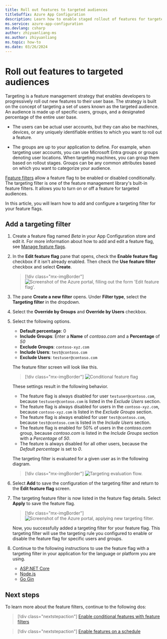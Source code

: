 ```yaml
---
title: Roll out features to targeted audiences
titleSuffix: Azure App Configuration
description: Learn how to enable staged rollout of features for targeted audiences, using targeting filters with Azure App Configuration.
ms.service: azure-app-configuration
ms.devlang: csharp
author: zhiyuanliang-ms
ms.author: zhiyuanliang
ms.topic: how-to
ms.date: 03/26/2024
---
```


# Roll out features to targeted audiences

Targeting is a feature management strategy that enables developers to progressively roll out new features to their user base. The strategy is built on the concept of targeting a set of users known as the targeted audience. An audience is made up of specific users, groups, and a designated percentage of the entire user base.

- The users can be actual user accounts, but they can also be machines, devices, or any uniquely identifiable entities to which you want to roll out a feature.

- The groups are up to your application to define. For example, when targeting user accounts, you can use Microsoft Entra groups or groups denoting user locations. When targeting machines, you can group them based on rollout stages. Groups can be any common attributes based on which you want to categorize your audience.

[Feature filters](./howto-feature-filters.md#what-is-a-feature-filter) allow a feature flag to be enabled or disabled conditionally. The targeting filter is one of the feature management library's built-in feature filters. It allows you to turn on or off a feature for targeted audiences.

In this article, you will learn how to add and configure a targeting filter for your feature flags.

## Add a targeting filter

1. Create a feature flag named *Beta* in your App Configuration store and edit it. For more information about how to add and edit a feature flag, see [Manage feature flags](./manage-feature-flags.md#edit-feature-flags).

1. In the **Edit feature flag** pane that opens, check the **Enable feature flag** checkbox if it isn't already enabled. Then check the **Use feature filter** checkbox and select **Create**.

    > [!div class="mx-imgBorder"]
    > ![Screenshot of the Azure portal, filling out the form 'Edit feature flag'.](./media/feature-filters/edit-a-feature-flag.png)

1. The pane **Create a new filter** opens. Under **Filter type**, select the **Targeting filter** in the dropdown.

1. Select the **Override by Groups** and **Override by Users** checkbox.

1. Select the following options.

    - **Default percentage**: 0
    - **Include Groups**: Enter a **Name** of _contoso.com_ and a **Percentage** of _50_
    - **Exclude Groups**: `contoso-xyz.com`
    - **Include Users**: `test@contoso.com`
    - **Exclude Users**: `testuser@contoso.com`

    The feature filter screen will look like this.

    > [!div class="mx-imgBorder"]
    > ![Conditional feature flag](./media/feature-filters/add-targeting-filter.png)

    These settings result in the following behavior.

    - The feature flag is always disabled for user `testuser@contoso.com`, because `testuser@contoso.com` is listed in the _Exclude Users_ section.
    - The feature flag is always disabled for users in the `contoso-xyz.com`, because `contoso-xyz.com` is listed in the _Exclude Groups_ section.
    - The feature flag is always enabled for user `test@contoso.com`, because `test@contoso.com` is listed in the _Include Users_ section.
    - The feature flag is enabled for 50% of users in the _contoso.com_ group, because _contoso.com_ is listed in the _Include Groups_ section with a _Percentage_ of _50_.
    - The feature is always disabled for all other users, because the _Default percentage_ is set to _0_.

    The targeting filter is evaluated for a given user as in the following diagram.
    
    > [!div class="mx-imgBorder"]
    > ![Targeting evaluation flow.](./media/feature-filters/targeting-evaluation-flow.png)

1. Select **Add** to save the configuration of the targeting filter and return to the **Edit feature flag** screen.

1. The targeting feature filter is now listed in the feature flag details. Select **Apply** to save the feature flag.

    > [!div class="mx-imgBorder"]
    > ![Screenshot of the Azure portal, applying new targeting filter.](./media/feature-filters/feature-flag-edit-apply-targeting-filter.png)

    Now, you successfully added a targeting filter for your feature flag. This targeting filter will use the targeting rule you configured to enable or disable the feature flag for specific users and groups. 

1. Continue to the following instructions to use the feature flag with a targeting filter in your application for the language or platform you are using.

    - [ASP.NET Core](./howto-targetingfilter-aspnet-core.md)
    - [Node.js](./howto-targetingfilter-javascript.md)
    - [Go Gin](./howto-targetingfilter-go-gin.md)

## Next steps

To learn more about the feature filters, continue to the following dos:

> [!div class="nextstepaction"]
> [Enable conditional features with feature filters](./howto-feature-filters.md)

> [!div class="nextstepaction"]
> [Enable features on a schedule](./howto-timewindow-filter.md)